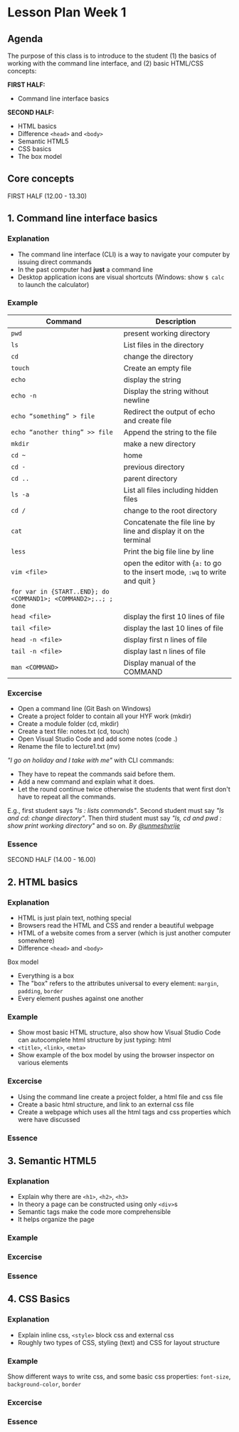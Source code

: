 # Lesson Plan Week 1

## Agenda

The purpose of this class is to introduce to the student (1) the basics of working with the command line interface, and (2) basic HTML/CSS concepts:

**FIRST HALF:**

- Command line interface basics

**SECOND HALF:**

- HTML basics
- Difference `<head>` and `<body>`
- Semantic HTML5
- CSS basics
- The box model

## Core concepts
FIRST HALF (12.00 - 13.30)

## 1. Command line interface basics

### Explanation
- The command line interface (CLI) is a way to navigate your computer by issuing direct commands
- In the past computer had **just** a command line
- Desktop application icons are visual shortcuts (Windows: show `$ calc` to launch the calculator)
### Example

| Command | Description |
| ------- | ----------- |
| `pwd` | present working directory |
| `ls` | List files in the directory |
| `cd` | change the directory |
| `touch` | Create an empty file |
| `echo` | display the string |
| `echo -n` | Display the string without newline |
| `echo “something” > file` | Redirect the output of echo and create file |
| `echo “another thing” >> file` | Append the string to the file |
| `mkdir` | make a new directory |
| `cd ~` | home |
| `cd -` | previous directory |
| `cd ..` | parent directory |
| `ls -a` | List all files including hidden files |
| `cd /` | change to the root directory |
| `cat` | Concatenate the file line by line and display it on the terminal |
| `less` | Print the big file line by line |
| `vim <file>` | open the editor with <file> {`a:` to go to the insert mode, <ESC>`:wq`  to write and quit } |
| `for var in {START..END}; do <COMMAND1>; <COMMAND2>;..; ; done` | |
| `head <file>` | display the first 10 lines of file |
| `tail <file>` | display the last 10 lines of file |
| `head -n <file>` | display first n lines of file |
| `tail -n <file>` | display last n lines of file |
| `man <COMMAND>` | Display manual of the COMMAND |

### Excercise
- Open a command line (Git Bash on Windows)
- Create a project folder to contain all your HYF work (mkdir)
- Create a module folder (cd, mkdir)
- Create a text file: notes.txt (cd, touch)
- Open Visual Studio Code and add some notes (code .)
- Rename the file to lecture1.txt (mv)


_"I go on holiday and I take with me"_ with CLI commands:

- They have to repeat the commands said before them.
- Add a new command and explain what it does.
- Let the round continue twice otherwise the students that went first don't have to repeat all the commands.

E.g., first student says _"ls : lists commands"_. Second student must say _"ls and cd: change directory"_. Then third student must say _"ls, cd and pwd : show print working directory"_ and so on.
_By [@unmeshvrije](https://github.com/unmeshvrije)_
### Essence

SECOND HALF (14.00 - 16.00)

## 2. HTML basics
### Explanation
- HTML is just plain text, nothing special
- Browsers read the HTML and CSS and render a beautiful webpage
- HTML of a website comes from a server (which is just another computer somewhere)
- Difference `<head>` and `<body>`

Box model
- Everything is a box
- The "box" refers to the attributes universal to every element: `margin`, `padding`, `border`
- Every element pushes against one another

### Example
- Show most basic HTML structure, also show how Visual Studio Code can autocomplete html structure by just typing: html
- `<title>`, `<link>`, `<meta>`
- Show example of the box model by using the browser inspector on various elements
### Excercise
- Using the command line create a project folder, a html file and css file
- Create a basic html structure, and link to an external css file
- Create a webpage which uses all the html tags and css properties which were have discussed
### Essence 

## 3. Semantic HTML5

### Explanation 
- Explain why there are `<h1>`, `<h2>`, `<h3>`
- In theory a page can be constructed using only `<div>`s
- Semantic tags make the code more comprehensible
- It helps organize the page

### Example
### Excercise
### Essence


## 4. CSS Basics

### Explanation 
- Explain inline css, `<style>` block css and external css
- Roughly two types of CSS, styling (text) and CSS for layout structure

### Example
Show different ways to write css, and some basic css properties: `font-size`, `background-color`, `border`
### Excercise
### Essence







